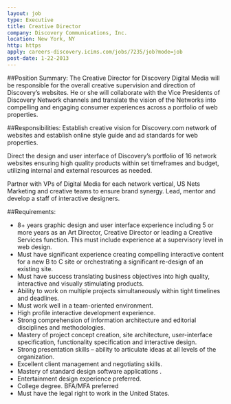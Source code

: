 ```yaml
---
layout: job
type: Executive
title: Creative Director
company: Discovery Communications, Inc.
location: New York, NY
http: https
apply: careers-discovery.icims.com/jobs/7235/job?mode=job
post-date: 1-22-2013
--- 
```


##Position Summary:
The Creative Director for Discovery Digital Media will be responsible for the overall creative supervision and direction of Discovery’s websites.  He or she will collaborate with the Vice Presidents of Discovery Network channels and translate the vision of the Networks into compelling and engaging consumer experiences across a portfolio of web properties. 

##Responsibilities:
Establish creative vision for Discovery.com network of websites and establish online style guide and ad standards for web properties.

Direct the design and user interface of Discovery’s portfolio of 16 network websites ensuring high quality products within set timeframes and budget, utilizing internal and external resources as needed.

Partner with VPs of Digital Media for each network vertical, US Nets Marketing and creative teams to ensure brand synergy.
Lead, mentor and develop a staff of interactive designers. 

##Requirements:
* 8+ years graphic design and user interface experience including 5 or more years as an Art Director, Creative Director or leading a Creative Services function.  This must include experience at a supervisory level in web design. 
* Must have significant experience creating compelling interactive content for a new B to C site or orchestrating a significant re-design of an existing site.
* Must have success translating business objectives into high quality, interactive and visually stimulating products.
* Ability to work on multiple projects simultaneously within tight timelines and deadlines. 
* Must work well in a team-oriented environment.
* High profile interactive development experience.
* Strong comprehension of information architecture and editorial disciplines and methodologies.
* Mastery of project concept creation, site architecture, user-interface specification, functionality specification and interactive design.
* Strong presentation skills – ability to articulate ideas at all levels of the organization.
* Excellent client management and negotiating skills. 
* Mastery of standard design software applications .
* Entertainment design experience preferred.
* College degree.  BFA/MFA preferred
* Must have the legal right to work in the United States.